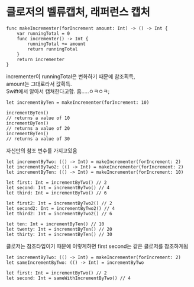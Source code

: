 # 클로저의 벨류캡처, 래퍼런스 캡처  
~~~
func makeIncrementer(forIncrement amount: Int) -> () -> Int {
    var runningTotal = 0
    func incrementer() -> Int {
        runningTotal += amount
        return runningTotal
    }
    return incrementer
}
~~~
incrementer이 runningTotal은 변화하기 때문에 참조획득,  
amount는 그대로라서 값획득.   
Swift에서 알아서 캡쳐한다고함.  흠.....ㅇㅋㅇㅋ;  

~~~
let incrementByTen = makeIncrementer(forIncrement: 10)

incrementByTen()
// returns a value of 10
incrementByTen()
// returns a value of 20
incrementByTen()
// returns a value of 30
~~~

자신만의 참조 변수를 가지고있음  
~~~
let incrementByTwo: (() -> Int) = makeIncrementer(forIncrement: 2)
let incrementByTwo2: (() -> Int) = makeIncrementer(forIncrement: 2)
let incrementByTen: (() -> Int) = makeIncrementer(forIncrement: 10)

let first: Int = incrementByTwo() // 2
let second: Int = incrementByTwo() // 4
let third: Int = incrementByTwo() // 6

let first2: Int = incrementByTwo2() // 2
let second2: Int = incrementByTwo2() // 4
let third2: Int = incrementByTwo2() // 6

let ten: Int = incrementByTen() // 10
let twenty: Int = incrementByTen() // 20
let thirty: Int = incrementByTen() // 30
~~~

클로저는 참조타입이기 때문에 이렇게하면 first second는 같은 클로저를 참조하게됨
~~~
let incrementByTwo: (() -> Int) = makeIncrementer(forIncrement: 2)
let sameIncrementByTwo: (() -> Int) = incrementByTwo

let first: Int = incrementByTwo() // 2
let second: Int = sameWithIncrementByTwo() // 4
~~~

